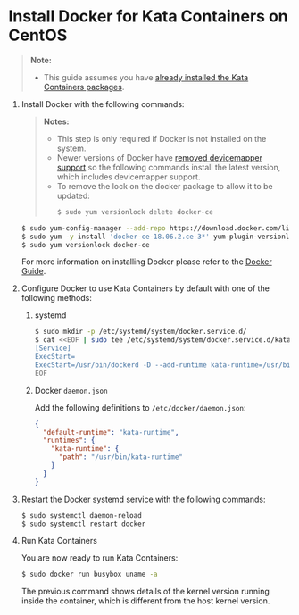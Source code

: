 # Install Docker for Kata Containers on CentOS

> **Note:**
>
> - This guide assumes you have
>   [already installed the Kata Containers packages](../centos-installation-guide.md).

1. Install Docker with the following commands:

   > **Notes:**
   >
   > - This step is only required if Docker is not installed on the system.
   > - Newer versions of Docker have
   >   [removed devicemapper support](https://github.com/kata-containers/documentation/issues/373)
   >   so the following commands install the latest version, which includes
   >   devicemapper support.
   > - To remove the lock on the docker package to allow it to be updated:
   >   ```sh
   >   $ sudo yum versionlock delete docker-ce
   >   ```

   ```bash
   $ sudo yum-config-manager --add-repo https://download.docker.com/linux/centos/docker-ce.repo
   $ sudo yum -y install 'docker-ce-18.06.2.ce-3*' yum-plugin-versionlock
   $ sudo yum versionlock docker-ce
   ```

   For more information on installing Docker please refer to the
   [Docker Guide](https://docs.docker.com/engine/installation/linux/centos).

2. Configure Docker to use Kata Containers by default with one of the following methods:

    1. systemd

        ```bash
        $ sudo mkdir -p /etc/systemd/system/docker.service.d/
        $ cat <<EOF | sudo tee /etc/systemd/system/docker.service.d/kata-containers.conf
        [Service]
        ExecStart=
        ExecStart=/usr/bin/dockerd -D --add-runtime kata-runtime=/usr/bin/kata-runtime --default-runtime=kata-runtime
        EOF
        ```

    2. Docker `daemon.json`

        Add the following definitions to `/etc/docker/daemon.json`:

        ```json
        {
          "default-runtime": "kata-runtime",
          "runtimes": {
            "kata-runtime": {
              "path": "/usr/bin/kata-runtime"
            }
          }
        }
        ```

3. Restart the Docker systemd service with the following commands:

    ```bash
    $ sudo systemctl daemon-reload
    $ sudo systemctl restart docker
    ```

4. Run Kata Containers

    You are now ready to run Kata Containers:

    ```bash
    $ sudo docker run busybox uname -a
    ```

    The previous command shows details of the kernel version running inside the
    container, which is different from the host kernel version.
